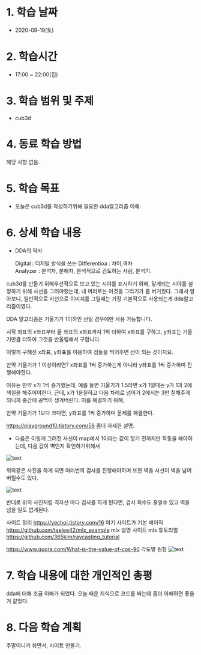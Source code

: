 # 1. 학습 날짜

* 2020-09-19(토)

# 2. 학습시간

* 17:00 ~ 22:00(집)

# 3. 학습 범위 및 주제

* cub3d
    
# 4. 동료 학습 방법

해당 사항 없음.

# 5. 학습 목표
 *  오늘은 cub3d를 작성하기위해 필요한 dda알고리즘 이해. 
  
# 6. 상세 학습 내용

 * DDA의 약자. 

    Digital : 디지털 방식을 쓰는 
    Differentioa : 차이,격차  
    Analyzer : 분석자, 분해자, 분석적으로 검토하는 사람, 분석기. 

cub3d를 만들기 위해우선적으로 보고 있는 시야를 표시하기 위해, 닿게되는 시야를 설정하기 위해 사선을 그려야했는데, 내 머리로는 이것을 그리기가 좀 버거웠다. 그래서 알아보니, 일반적으로 사선으로 이미지를 그릴때는 가장 기본적으로 사용되는게 dda알고리즘이였다. 

DDA 알고리즘은 기울기가 1이하인 선일 경우에만 사용 가능합니다.

시작 좌표의 x좌표부터 끝 좌표의 x좌표까지 1씩 더하여 x좌표를 구하고, y좌표는 기울기만큼 더하여 그것을 반올림해서 구합니다.

이렇게 구해진 x좌표, y좌표를 이용하여 점들을 찍어주면 선이 되는 것이지요. 

만약 기울기가 1 이상이라면? 
x좌표를 1씩 증가하는게 아니라 y좌표를 1씩 증가하며 진행해야한다. 

이유는 만약 x가 1씩 증가했는데, 예를 들면 기울기가 1.5라면 x가 1일때는 y가 1과 2에 색칠을 해주어야한다. 근데, x가 1을칠하고 다음 차례로 넘어가 2에서는 3만 칠해주게 되니까 중간에 공백이 생겨버린다. 이를 해결하기 위해, 

만약 기울기가 1보다 크다면, y좌표를 1씩 증가하며 문제를 해결한다. 

https://playground10.tistory.com/58 좀더 자세한 설명. 


* 다음은 이렇게 그려진 사선이 map에서 1이라는 값이 닿기 전까지만 작동을 해야하는데, 다음 값이 벽인지 확인하기위해서 
  
![text](https://user-images.githubusercontent.com/60066472/83316373-6d262d00-a260-11ea-8236-e0c499937355.gif)

위와같은 사진을 하게 되면 여러번의 검사를 진행해야하며 또한 벽을 사선이 벽을 넘어 버릴수도 있다. 

![text](https://user-images.githubusercontent.com/60066472/83316374-6d262d00-a260-11ea-9b00-e309a9650707.gif)

반대로 위의 사진처럼 격자선 마다 검사를 하게 된다면, 검사 회수도 줄일수 있고 벽을 넘을 
일도 없게된다.


사이트 정리 
https://yechoi.tistory.com/16 여기 사이트가 기본 베이직
 https://github.com/taelee42/mlx_example mlx 설명 사이트 
mlx 튜토리얼 https://github.com/365kim/raycasting_tutorial

https://www.quora.com/What-is-the-value-of-cos-90 각도별 원형 
![text](https://qph.fs.quoracdn.net/main-qimg-12af8f298937f7ad6efc3ef8cd84d5ac.webp)

# 7. 학습 내용에 대한 개인적인 총평
dda에 대해 조금 이해가 되었다. 오늘 배운 지식으로 코드를 짜는데 좀더 이해하면 좋을거 같았다.

# 8. 다음 학습 계획
주말이니까 쉬면서, 사이트 만들기. 